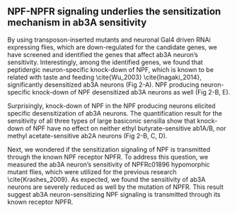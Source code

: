 ## NPF-NPFR signaling underlies the sensitization mechanism in ab3A sensitivity

By using transposon-inserted mutants and neuronal Gal4 driven RNAi expressing flies, which are down-regulated for the candidate genes, we have screened and identified the genes that affect ab3A neuron’s sensitivity. Interestingly, among the identified genes, we found that peptidergic neuron-specific knock-down of NPF, which is known to be related with taste and feeding \cite{Wu_2003} \cite{Inagaki_2014}, significantly desensitized ab3A neurons (Fig 2-A). NPF producing neuron-specific knock-down of NPF desensitized ab3A neurons as well (Fig 2-B, E).

Surprisingly, knock-down of NPF in the NPF producing neurons elicited specific desensitization of ab3A neurons. The quantification result for the sensitivity of all three types of large basiconic sensilla show that knock-down of NPF have no effect on neither ethyl butyrate-sensitive ab1A/B, nor methyl acetate-sensitive ab2A neurons (Fig 2-B, C, D). 

Next, we wondered if the sensitization signaling of NPF is transmitted through the known NPF receptor NPFR. To address this question, we measured the ab3A neuron’s sensitivity of NPFRc01896 hypomorphic mutant flies, which were utilized for the previous research \cite{Krashes_2009}. As expected, we found the sensitivity of ab3A neurons are severely reduced as well by the mutation of NPFR. This result suggest ab3A neuron-sensitizing NPF signaling is transmitted through its known receptor NPFR.